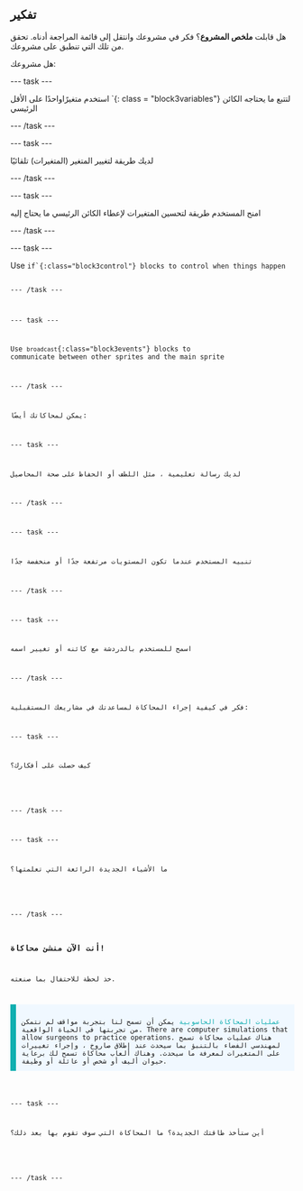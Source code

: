 ## تفكير

هل قابلت **ملخص المشروع**؟ فكر في مشروعك وانتقل إلى قائمة المراجعة أدناه. تحقق من تلك التي تنطبق على مشروعك.

هل مشروعك:

--- task ---

استخدم متغيرًا</code>واحدًا على الأقل `{: class = "block3variables"} لتتبع ما يحتاجه الكائن الرئيسي</p>

<p spaces-before="0">--- /task ---</p>

<p spaces-before="0">--- task ---</p>

<p spaces-before="0">لديك طريقة لتغيير المتغير (المتغيرات) تلقائيًا</p>

<p spaces-before="0">--- /task ---</p>

<p spaces-before="0">--- task ---</p>

<p spaces-before="0">امنح المستخدم طريقة لتحسين المتغيرات لإعطاء الكائن الرئيسي ما يحتاج إليه</p>

<p spaces-before="0">--- /task ---</p>

<p spaces-before="0">--- task ---</p>

<p spaces-before="0">Use <code>if`{:class="block3control"} blocks to control when things happen

--- /task ---

--- task ---

Use `broadcast`{:class="block3events"} blocks to communicate between other sprites and the main sprite

--- /task ---

يمكن لمحاكاتك أيضًا:

--- task ---

لديك رسالة تعليمية ، مثل اللطف أو الحفاظ على صحة المحاصيل

--- /task ---

--- task ---

تنبيه المستخدم عندما تكون المستويات مرتفعة جدًا أو منخفضة جدًا

--- /task ---

--- task ---

اسمح للمستخدم بالدردشة مع كائنه أو تغيير اسمه

--- /task ---

فكر في كيفية إجراء المحاكاة لمساعدتك في مشاريعك المستقبلية:

--- task ---

كيف حصلت على أفكارك؟ 

<!-- free text answer, 3 characters possibly -->
--- /task ---

--- task ---

ما الأشياء الجديدة الرائعة التي تعلمتها؟

<!-- free text answer, 3 characters possibly -->

--- /task ---

### أنت الآن منشئ محاكاة!

خذ لحظة للاحتفال بما صنعته.

<p style="border-left: solid; border-width:10px; border-color: #0faeb0; background-color: aliceblue; padding: 10px;">
<span style="color: #0faeb0">عمليات المحاكاة الحاسوبية</span> يمكن أن تسمح لنا بتجربة مواقف لم نتمكن من تجربتها في الحياة الواقعية. There are computer simulations that allow surgeons to practice operations. هناك عمليات محاكاة تسمح لمهندسي الفضاء بالتنبؤ بما سيحدث عند إطلاق صاروخ ، وإجراء تغييرات على المتغيرات لمعرفة ما سيحدث. وهناك ألعاب محاكاة تسمح لك برعاية حيوان أليف أو شخص أو عائلة أو وظيفة. 
</p>

--- task ---

أين ستأخذ طاقتك الجديدة؟ ما المحاكاة التي سوف تقوم بها بعد ذلك؟

<!-- free text answer, 3 characters possibly -->

--- /task ---

